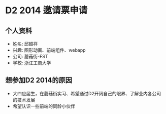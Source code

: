 # D2 2014 邀请票申请

## 个人资料

- 姓名: 邱超祥
- 兴趣: 图形动画、前端组件、webapp
- 公司: 蘑菇街-FST
- 学校: 浙江工商大学


## 想参加D2 2014的原因

- 大四应届生，在蘑菇街实习、希望通过D2开阔自己的眼界、了解业内各公司的技术发展
- 希望认识一些前端的同龄小伙伴
